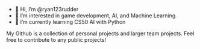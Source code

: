 - 👋 Hi, I’m @ryan123rudder
- 👀 I’m interested in game development, AI, and Machine Learning
- 🌱 I’m currently learning CS50 AI with Python

My Github is a collection of personal projects and larger team projects. Feel free to contribute to any public projects!
